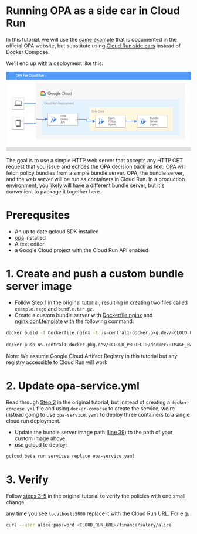 # Running OPA as a side car in Cloud Run

In this tutorial, we will use the [same example](http://openpolicyagent.org/docs/latest/http-api-authorization/) that is documented in the official OPA website, but substitute using [Cloud Run side cars](https://cloud.google.com/run/docs/deploying#sidecars) instead of Docker Compose.

We'll end up with a deployment like this:

![deployment diagram](./deployment_diagram.png)

The goal is to use a simple HTTP web server that accepts any HTTP GET request that you issue and echoes the OPA decision back as text. OPA will fetch policy bundles from a simple bundle server. OPA, the bundle server, and the web server will be run as containers in Cloud Run. In a production environment, you likely will have a different bundle server, but it's convenient to package it together here.

# Prerequsites

* An up to date gcloud SDK installed
* [opa](https://www.openpolicyagent.org/docs/latest/) installed
* A text editor
* a Google Cloud project with the Cloud Run API enabled

# 1. Create and push a custom bundle server image

* Follow [Step 1](https://www.openpolicyagent.org/docs/latest/http-api-authorization/#1-create-a-policy-bundle) in the original tutorial, resulting in creating two files called `example.rego` and `bundle.tar.gz`.
* Create a custom bundle server with [Dockerfile.nginx](./Dockerfile.nginx) and [nginx.conf.template](./nginx.conf.template) with the following command:

```bash
docker build -f Dockerfile.nginx -t us-central1-docker.pkg.dev/<CLOUD_PROJECT>/docker/<IMAGE_NAME> .  

docker push us-central1-docker.pkg.dev/<CLOUD_PROJECT>/docker/<IMAGE_NAME>
```

Note: We assume Google Cloud Artifact Registry in this tutorial but any registry accessible to Cloud Run will work

# 2. Update opa-service.yml

Read through [Step 2](https://www.openpolicyagent.org/docs/latest/http-api-authorization/#2-bootstrap-the-tutorial-environment-using-docker-compose) in the original tutorial, but instead of creating a `docker-compose.yml` file and using `docker-compose` to create the service, we're instead going to use `opa-service.yaml` to deploy three containers to a single cloud run deployment.

* Update the bundle server image path ([line 39](./opa-service.yml#39)) to the path of your custom image above.
* use gcloud to deploy:

```bash
gcloud beta run services replace opa-service.yaml
```

# 3. Verify

Follow [steps 3-5](https://www.openpolicyagent.org/docs/latest/http-api-authorization/#3-check-that-alice-can-see-her-own-salary) in the original tutorial to verify the policies with one small change:
  
  any time you see `localhost:5000` replace it with the Cloud Run URL. For e.g.

```bash
curl --user alice:password <CLOUD_RUN_URL>/finance/salary/alice
```
